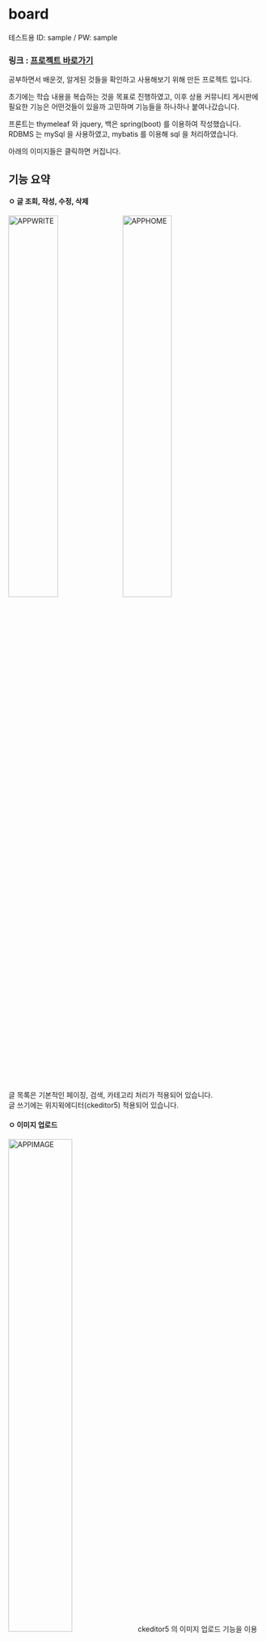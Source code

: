 # board

테스트용 ID: sample / PW: sample  
### 링크 : [프로젝트 바로가기](http://springboard-env.eba-x3sau5v7.ap-northeast-1.elasticbeanstalk.com/boards)  

공부하면서 배운것, 알게된  것들을 확인하고 사용해보기 위해 만든 프로젝트 입니다. 

초기에는 학습 내용을 복습하는 것을 목표로 진행하였고, 이후 상용 커뮤니티 게시판에 필요한 기능은 어떤것들이 있을까 고민하며
기능들을 하나하나 붙여나갔습니다. 

프론트는 thymeleaf 와 jquery, 백은 spring(boot) 를 이용하여 작성했습니다.
RDBMS 는 mySql 을 사용하였고, mybatis 를 이용해 sql 을 처리하였습니다.  

아래의 이미지들은 클릭하면 커집니다.
<br>

## 기능 요약

#### ㅇ 글 조회, 작성, 수정, 삭제

<img width="44%" alt="APPWRITE" src="https://user-images.githubusercontent.com/122969954/230583252-4d7093e5-9dd6-426e-86b8-c0b1fd91c868.png"> <img width="44%" alt="APPHOME" src="https://user-images.githubusercontent.com/122969954/230583227-345c7165-5e56-453a-b832-200eb4f07bf0.png">

글 목록은 기본적인 페이징, 검색, 카테고리 처리가 적용되어 있습니다.  
글 쓰기에는 위지윅에디터(ckeditor5) 적용되어 있습니다.
  
#### ㅇ 이미지 업로드
<img width="50%" alt="APPIMAGE" src="https://user-images.githubusercontent.com/122969954/230591439-e8c95f69-3304-4066-9c41-ea92ddc72cb0.png">
 ckeditor5 의 이미지 업로드 기능을 이용합니다.
 Amazon S3 서비스를 이용하여 클라우드 스토리지에 업로드합니다.  

#### ㅇ 댓글, 대댓글 작성,수정,삭제
<img width="50%" alt="APPCOMMENT" src="https://user-images.githubusercontent.com/122969954/230583219-462ba81b-6ccb-48db-9b00-2084885208fd.png">

 ajax 를 이용해 댓글, 대댓글 기능을 구현했습니다.  

#### ㅇ 회원 가입,수정,탈퇴
<img width="50%" alt="APPLOGIN" src="https://user-images.githubusercontent.com/122969954/230583236-749c8fa3-ab50-409e-a802-b0262cff2f7a.png">

 로그인은 spring security 라이브러리를 이용합니다.  
oauth2-client 라이브러리를 이용한 소셜로그인/가입 기능을 포함 합니다. 가입은 별도의 form 을 통해 가입합니다.현재 naver 를 통한 소셜가입은 불가능 합니다. (네이버에서 허용안됨)

#### ㅇ 유효성 검사
<img width="44%" alt="APPVAL2" src="https://user-images.githubusercontent.com/122969954/230583241-c68edb70-9672-4ab7-9388-c5cfe3fa89bb.png"><img width="44%" alt="APPVAL1" src="https://user-images.githubusercontent.com/122969954/230583240-e5706f93-273c-43a3-bc7c-7bbe184cf910.png">

 글, 댓글, 회원정보 에 간단한 validation 이 적용되어있습니다.

#### ㅇ 로깅
 @Aspect 로 로그를 찍고, logback 라이브러리를 이용하여 로그 출력을 커스텀 하고, 파일로 작성합니다.
 파일로 작성된 로그를 Amazon cloudwatch 로 실시간 스트리밍 합니다.
  
### 이용한 서비스

#### ㅇ Amazon Elastic Beanstalk
<img width="50%" alt="EBHOME" src="https://user-images.githubusercontent.com/122969954/230583282-53fe5ccd-bd6a-4c2b-aba6-b136b2e596a3.png">

 프로젝트를 배포, 관리하기 위해 사용했습니다. Amazon RDS 의 인스턴스에 연결하여 해당 DB 를 사용합니다.   
Amazon CloudWatch 에 커스텀 된 로그를 스트리밍 하게 설정했습니다.  
taillog, bundlelog 요청 시 기본 로그에 애플리케이션의 logback 에서 작성한 로그파일도 같이 보여주도록 설정하였습니다.

#### ㅇ Amazon S3
<img width="50%" alt="S3HOME" src="https://user-images.githubusercontent.com/122969954/230583309-0973e9e3-e702-470e-a064-b48fa9a42453.png">

 이미지 파일을 클라우드 스토리지에 업로드 하기 위해 사용했습니다.  
 로컬 테스트는 /upload_image_test , 배포된 애플리케이션 에서는 /upload_image 로 이미지 파일을 업로드 합니다.  


#### ㅇ Amazon RDS
<img width="50%" alt="RDSHOME" src="https://user-images.githubusercontent.com/122969954/230583295-843f4dcf-4ad8-4150-bd3c-2f328f3debad.png">

 로컬 DB 와 배포된 애플리케이션의 DB 를 분리하고, 온라인에서 DB 를 이용하기 위해 사용했습니다. MySql WorkBench 를 통해 연결하여 사용했습니다.
<br>

### ㅇ Amazon CloudWatch
<img width="50%" alt="CWLOG" src="https://user-images.githubusercontent.com/122969954/230583259-9e501d97-a926-4b83-bb6a-5f94cd4345f9.png">

 배포된 애플리케이션의 로그를 쉽게, 실시간으로 확인하기 위해 사용했습니다.

 
